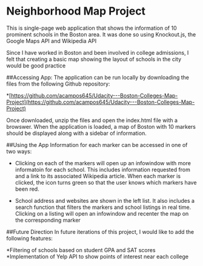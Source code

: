 # Neighborhood Map Project
This is single-page web application that shows the information of 10 prominent schools in the Boston area.  It was done so using Knockout.js, the Google Maps API and Wikipedia API

Since I have worked in Boston and been involved in college admissions, I felt that creating a basic map showing the layout of schools in the city would be good practice

##Accessing App:
The application can be run locally by downloading the files from the following Github repository:

*[https://github.com/acampos645/Udacity---Boston-Colleges-Map-Project](https://github.com/acampos645/Udacity---Boston-Colleges-Map-Project)

Once downloaded, unzip the files and open the index.html file with a browswer.  When the application is loaded, a map of Boston with 10 markers should be displayed along with a sidebar of information.

##Using the App
Information for each marker can be accessed in one of two ways:

* Clicking on each of the markers will open up an infowindow  with more informatoin for each school.  This includes information requested from and a link to its associated Wikipedia article.  When each marker is clicked, the icon turns green so that the user knows which markers have been red.

* School address and websites are shown in the left list.  It also includes a search function that filters the markers and school listings in real time.  Clicking on a listing will open an infowindow and recenter the map on the corresponding marker

##Future Direction
In future iterations of this project, I would like to add the following features:

*Filtering of schools based on student GPA and SAT scores
*Implementation of Yelp API to show points of interest near each college
